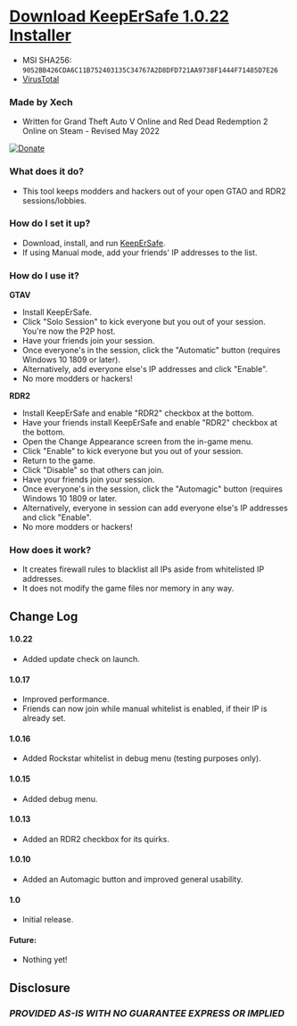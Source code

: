
# [Download KeepErSafe 1.0.22 Installer](https://github.com/Xechorizo/KeepErSafe/releases/download/GTAV/KeepErSafe.msi)

- MSI SHA256: `9052BB426CDA6C11B752403135C34767A2D8DFD721AA9738F1444F71485D7E26`
- [VirusTotal](https://www.virustotal.com/gui/file/9052bb426cda6c11b752403135c34767a2d8dfd721aa9738f1444f71485d7e26?nocache=1)

### Made by Xech
- Written for Grand Theft Auto V Online and Red Dead Redemption 2 Online on Steam - Revised May 2022

[![Donate](https://img.shields.io/badge/Donate-PayPal-green.svg)](https://www.paypal.com/cgi-bin/webscr?cmd=_donations&business=Q6EZY28VVDGCL&currency_code=USD&source=url)

### What does it do?
- This tool keeps modders and hackers out of your open GTAO and RDR2 sessions/lobbies.

### How do I set it up?
- Download, install, and run [KeepErSafe](https://github.com/Xechorizo/KeepErSafe/releases/download/GTAV/KeepErSafe.msi).
- If using Manual mode, add your friends' IP addresses to the list.

### How do I use it?
__GTAV__
- Install KeepErSafe.
- Click "Solo Session" to kick everyone but you out of your session. You're now the P2P host.
- Have your friends join your session.
- Once everyone's in the session, click the "Automatic" button (requires Windows 10 1809 or later).
- Alternatively, add everyone else's IP addresses and click "Enable".
- No more modders or hackers!

__RDR2__
- Install KeepErSafe and enable "RDR2" checkbox at the bottom.
- Have your friends install KeepErSafe and enable "RDR2" checkbox at the bottom.
- Open the Change Appearance screen from the in-game menu.
- Click "Enable" to kick everyone but you out of your session.
- Return to the game.
- Click "Disable" so that others can join.
- Have your friends join your session.
- Once everyone's in the session, click the "Automagic" button (requires Windows 10 1809 or later.
- Alternatively, everyone in session can add everyone else's IP addresses and click "Enable".
- No more modders or hackers!

### How does it work?
- It creates firewall rules to blacklist all IPs aside from whitelisted IP addresses.
- It does not modify the game files nor memory in any way.

## Change Log

#### 1.0.22
- Added update check on launch.

#### 1.0.17
- Improved performance.
- Friends can now join while manual whitelist is enabled, if their IP is already set.

#### 1.0.16
- Added Rockstar whitelist in debug menu (testing purposes only).

#### 1.0.15
- Added debug menu.

#### 1.0.13
- Added an RDR2 checkbox for its quirks.

#### 1.0.10
- Added an Automagic button and improved general usability.

#### 1.0
- Initial release.

#### Future:
- Nothing yet!

## Disclosure
### *PROVIDED AS-IS WITH NO GUARANTEE EXPRESS OR IMPLIED*
